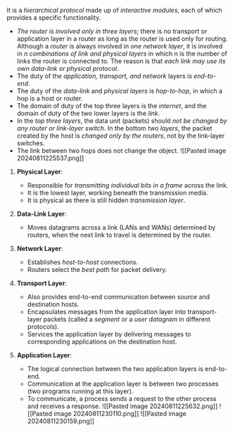  It is a *hierarchical protocol* made up of *interactive modules*, each of which provides a specific functionality. 

- *The router is involved only in three layers*; there is no transport or application layer in a router as long as the router is used only for routing. Although a *router* is always involved in *one network layer*, it is involved in *n combinations of link and physical layers* in which n is the number of links the router is connected to. The reason is that *each link may use its own data-link or physical protocol*.
- The duty of the *application, transport, and network* layers is *end-to-end*.
- The duty of the *data-link* and *physical layers* is *hop-to-hop*, in which a hop is a host or router. 
- The domain of duty of the top three layers is the *internet*, and the domain of duty of the two lower layers is the *link*.
-  In the *top three layers*, the data unit (packets) should *not be changed by any router or link-layer switch*. In the bottom *two layers*, the packet created by the host is *changed only by the routers*, not by the link-layer switches.
- The link between two hops does not change the object.
![[Pasted image 20240811225537.png]]

1. **Physical Layer**: 
   - Responsible for *transmitting individual bits in a frame* across the link.
   - It is the lowest layer, working beneath the transmission media.
   - It is physical as there is still hidden *transmission layer*.

2. **Data-Link Layer**:
   - Moves datagrams across a link (LANs and WANs) determined by routers, when the next link to travel is determined by the router.

3. **Network Layer**:
   - Establishes *host-to-host* connections.
   - Routers select the *best path* for packet delivery.

4. **Transport Layer**:
   - Also provides end-to-end communication between source and destination hosts.
   - Encapsulates messages from the application layer into transport-layer packets (called a *segment* or a *user datagram* in different protocols).
   - Services the application layer by delivering messages to corresponding applications on the destination host.

5. **Application Layer**:
   - The logical connection between the two application layers is end-to-end.
   - Communication at the application layer is between two processes (two programs running at this layer). 
   - To communicate, a process sends a request to the other process and receives a response.
![[Pasted image 20240811225632.png]]
![[Pasted image 20240811230110.png]]
![[Pasted image 20240811230159.png]]
